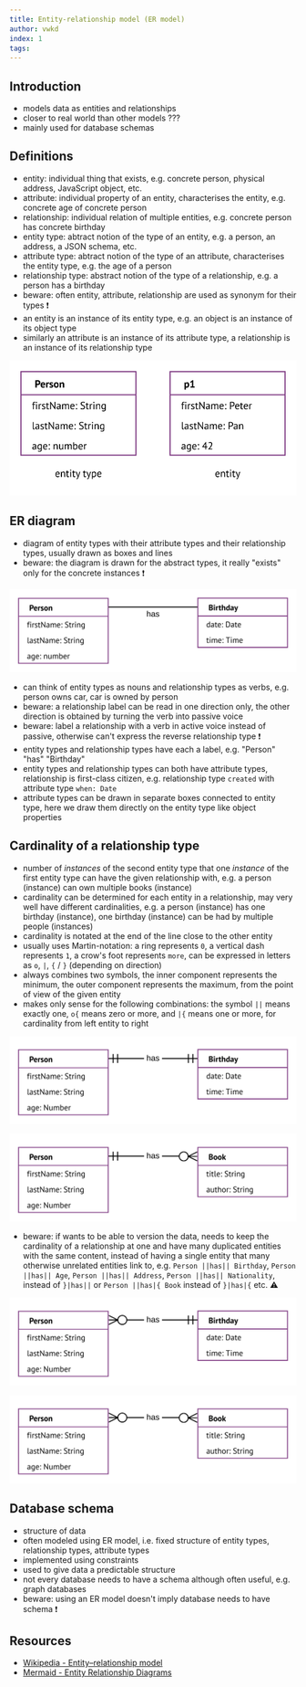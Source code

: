 ```yaml
---
title: Entity-relationship model (ER model)
author: vwkd
index: 1
tags:
---
```


## Introduction

- models data as entities and relationships
- closer to real world than other models ???
- mainly used for database schemas



## Definitions  

- entity: individual thing that exists, e.g. concrete person, physical address, JavaScript object, etc.
- attribute: individual property of an entity, characterises the entity, e.g. concrete age of concrete person
- relationship: individual relation of multiple entities, e.g. concrete person has concrete birthday
- entity type: abtract notion of the type of an entity, e.g. a person, an address, a JSON schema, etc.
- attribute type: abtract notion of the type of an attribute, characterises the entity type, e.g. the age of a person
- relationship type: abstract notion of the type of a relationship, e.g. a person has a birthday
- beware: often entity, attribute, relationship are used as synonym for their types ❗️
- an entity is an instance of its entity type, e.g. an object is an instance of its object type
- similarly an attribute is an instance of its attribute type, a relationship is an instance of its relationship type

![Person entity type and p1 entity](ertype.svg)



## ER diagram

- diagram of entity types with their attribute types and their relationship types, usually drawn as boxes and lines
- beware: the diagram is drawn for the abstract types, it really "exists" only for the concrete instances ❗️

![Person entity type and "has" relationship to Birthday entity type](er1.svg)

- can think of entity types as nouns and relationship types as verbs, e.g. person owns car, car is owned by person
- beware: a relationship label can be read in one direction only, the other direction is obtained by turning the verb into passive voice
- beware: label a relationship with a verb in active voice instead of passive, otherwise can't express the reverse relationship type ❗️
- entity types and relationship types have each a label, e.g. "Person" "has" "Birthday"
- entity types and relationship types can both have attribute types, relationship is first-class citizen, e.g. relationship type `created` with attribute type `when: Date`
- attribute types can be drawn in separate boxes connected to entity type, here we draw them directly on the entity type like object properties



## Cardinality of a relationship type

- number of _instances_ of the second entity type that one _instance_ of the first entity type can have the given relationship with, e.g. a person (instance) can own multiple books (instance)
- cardinality can be determined for each entity in a relationship, may very well have different cardinalities, e.g. a person (instance) has one birthday (instance), one birthday (instance) can be had by multiple people (instances)
- cardinality is notated at the end of the line close to the other entity
- usually uses Martin-notation: a ring represents `0`, a vertical dash represents `1`, a crow's foot represents `more`, can be expressed in letters as `o`, `|`, `{` / `}` (depending on direction)
- always combines two symbols, the inner component represents the minimum, the outer component represents the maximum, from the point of view of the given entity
- makes only sense for the following combinations: the symbol `||` means exactly one, `o{` means zero or more, and `|{` means one or more, for cardinality from left entity to right

![Person entity type and "has" relationship to Birthday entity type with cardinality one](er2.svg)

![Person entity type and "has" relationship to Book entity type with cardinality zero or more](er3.svg)

- beware: if wants to be able to version the data, needs to keep the cardinality of a relationship at one and have many duplicated entities with the same content, instead of having a single entity that many otherwise unrelated entities link to, e.g. `Person ||has|| Birthday`, `Person ||has|| Age`, `Person ||has|| Address`, `Person ||has|| Nationality`, instead of `}|has||` or `Person ||has|{ Book` instead of `}|has|{` etc. ⚠️

![Person entity type and "has" relationship to Birthday entity type with cardinality one but reverse zero or more](er2bad.svg)

![Person entity type and "has" relationship to Book entity type with cardinality zero or more but reverse also zero or more](er3bad.svg)



## Database schema

- structure of data
- often modeled using ER model, i.e. fixed structure of entity types, relationship types, attribute types
- implemented using constraints
- used to give data a predictable structure
- not every database needs to have a schema although often useful, e.g. graph databases
- beware: using an ER model doesn't imply database needs to have schema ❗️



## Resources

- [Wikipedia - Entity–relationship model](https://en.wikipedia.org/wiki/Entity%E2%80%93relationship_model)
- [Mermaid - Entity Relationship Diagrams](https://mermaid-js.github.io/mermaid/#/entityRelationshipDiagram)